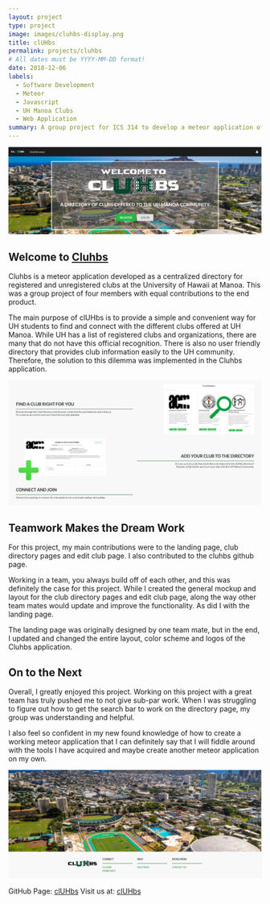 ```yaml
---
layout: project
type: project
image: images/cluhbs-display.png
title: clUHbs
permalink: projects/cluhbs
# All dates must be YYYY-MM-DD format!
date: 2018-12-06
labels:
  - Software Development
  - Meteor
  - Javascript
  - UH Manoa Clubs
  - Web Application
summary: A group project for ICS 314 to develop a meteor application of a directory for University of Hawaii at Manoa clubs.
---
```


<img class="ui centered fluid image" src="../images/welcome-to-cluhbs.PNG">

## Welcome to [Cluhbs](http://cluhbs.meteorapp.com/#/)
Cluhbs is a meteor application developed as a centralized directory for registered and unregistered clubs at the University of Hawaii at Manoa. This was a group project of four members with equal contributions to the end product.

The main purpose of clUHbs is to provide a simple and convenient way for UH students to find and connect with the different clubs offered at UH Manoa. While UH has a list of registered clubs and organizations, there are many that do not have this official recognition. There is also no user friendly directory that provides club information easily to the UH community. Therefore, the solution to this dilemma was implemented in the Cluhbs application.

<img class="ui centered fluid image" src="../images/find-a-club.PNG">

## Teamwork Makes the Dream Work
For this project, my main contributions were to the landing page, club directory pages and edit club page. I also contributed to the cluhbs github page.

Working in a team, you always build off of each other, and this was definitely the case for this project. While I created the general mockup and layout for the club directory pages and edit club page, along the way other team mates would update and improve the functionality. As did I with the landing page.

The landing page was originally designed by one team mate, but in the end, I updated and
changed the entire layout, color scheme and logos of the Cluhbs application.

## On to the Next
Overall, I greatly enjoyed this project. Working on this project with a great team has truly pushed me to not give sub-par work. When I was struggling to figure out how to get the search bar to work on the directory page, my group was understanding and helpful.

I also feel so confident in my new found knowledge of how to create a working meteor application that I can definitely say that I will fiddle around with the tools I have acquired and maybe create another meteor application on my own.

<img class="ui centered fluid image" src="../images/footer.PNG">

GitHub Page: <a href="https://cluhbs.github.io/"><i class="large github icon "></i>clUHbs</a>
Visit us at: <a href="http://cluhbs.meteorapp.com/#/">clUHbs</a>
